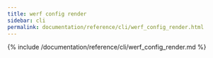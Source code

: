 ```yaml
---
title: werf config render
sidebar: cli
permalink: documentation/reference/cli/werf_config_render.html
---
```


{% include /documentation/reference/cli/werf_config_render.md %}
